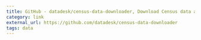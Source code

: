 ```yaml
---
title: GitHub - datadesk/census-data-downloader, Download Census data and reformat it for humans
category: link
external_url: https://github.com/datadesk/census-data-downloader
tags: data
---
```

